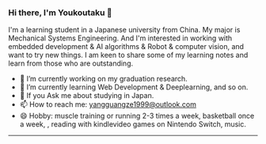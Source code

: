 ### Hi there, I'm Youkoutaku 👋

I'm a learning student in a Japanese university from China. My major is Mechanical Systems Engineering. And I'm interested in working with embedded development & AI algorithms & Robot & computer vision, and want to try new things. I am keen to share some of my learning notes and learn from those who are outstanding.

- 🔭 I’m currently working on my graduation research.
- 🌱 I’m currently learning Web Development & Deeplearning, and so on.
- 💬 If you Ask me about studying in Japan.
- 📫 How to reach me: yangguangze1999@outlook.com
- 😄 Hobby: muscle training or running 2-3 times a week, basketball once a week, , reading with kindlevideo games on Nintendo Switch, music.

---


